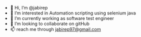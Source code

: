 - 👋 Hi, I’m @jabirep
- 👀 I’m interested in Automation scripting using selenium java
- 🌱 I’m currently working as software test engineer
- 💞️ I’m looking to collaborate on gitHub
- 📫 reach me through jabirep97@gmail.com

<!---
jabirep/jabirep is a ✨ special ✨ repository because its `README.md` (this file) appears on your GitHub profile.
You can click the Preview link to take a look at your changes.
--->
